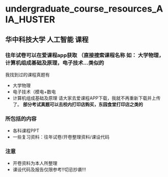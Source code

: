 # undergraduate_course_resources_AIA_HUSTER
## 华中科技大学 人工智能 课程
### 往年试卷可以在爱课程app获取 （直接搜索课程名称 如： 大学物理， 计算机组成基础及原理，电子技术...类似的 
我找到过的课程真题有
* 大学物理
* 电子技术（模电+数电
* 计算机组成基础及原理
请大家去爱课程APP下载，我就不再重新下载并上传了。
**部分考试真题可以去校内打印店购买，东园食堂打印店之类的**
### 所包括的内容
* 各科课程PPT
* 一些复习资料：往年试卷/开卷整理资料/课设代码
### 注意
* 开卷资料为本人所整理
* 课设代码及报告仅限参考!!切忌抄袭!!!
